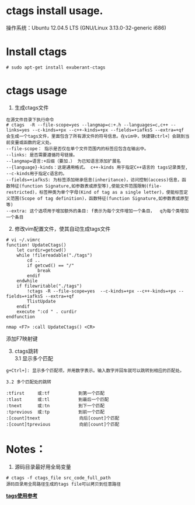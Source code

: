 <h1> ctags install usage. </h1>
操作系统：Ubuntu 12.04.5 LTS (GNU/Linux 3.13.0-32-generic i686)  

# Install ctags  

```
# sudo apt-get install exuberant-ctags
```

# ctags usage
1. 生成ctags文件
```
在源文件目录下执行命令
# ctags  -R --file-scope=yes --langmap=c:+.h --languages=c,c++ --links=yes --c-kinds=+px --c++-kinds=+px --fields=+iafksS --extra=+qf
会生成一个tags文件，里面包含了所有源文件的符号信息。在vim中，快捷键ctrl+］会跳到当前变量或函数的定义处。
--file-scope： 指示是否仅在单个文件范围内的标签应包含在输出中。
--links: 是否需要遵循符号链接。
--langmap=语言:+后缀（要加.） 为已知语言添加扩展名
--{language}-kinds：这是通用格式。 c++-kinds 用于指定C++语言的 tags记录类型, --c-kinds用于指定c语言的。  
--fields=+iafksS: 为标签添加继承信息(inheritance)，访问控制(access)信息，函数特征(function Signature,如参数表或原型等),使能文件范围限制(file-restricted)，标签种类为单个字母(Kind of tag as a single letter)，使能标签定义范围(Scope of tag definition)，函数特征(function Signature,如参数表或原型等)
--extra: 这个选项用于增加额外的条目: f表示为每个文件增加一个条目，  q为每个类增加一个条目
```

2. 修改vim配置文件，使其自动生成tags文件
```
# vi ~/.vimrc
function! UpdateCtags()
    let curdir=getcwd()
    while !filereadable("./tags")
        cd ..
        if getcwd() == "/"
            break
        endif
    endwhile
    if filewritable("./tags")
        !ctags -R --file-scope=yes  --c-kinds=+px --c++-kinds=+px --fields=+iafksS --extra=+qf
        TlistUpdate
    endif
    execute ":cd " . curdir
endfunction

nmap <F7> :call UpdateCtags() <CR>
```
添加F7映射键

3. ctags跳转  
    3.1 显示多个匹配
```
g+Ctrl+]: 显示多个匹配项，并用数字表示。输入数字并回车就可以跳转到相应的匹配处。
```
    3.2 多个匹配处的跳转
```
:tfirst     或:tf           到第一个匹配
:tlast      或:tl           到最后一个匹配
:tnext      或:tn           到下一个匹配
:tprevious  或:tp           到前一个匹配
:[count]tnext               向后[count]个匹配
:[count]tprevious           向前[count]个匹配
```

# Notes：
1. 源码目录最好用全局变量
```
# ctags -f ctags_file src_code_full_path
源码目录用全局路径生成的tags file可以拷贝到任意路径
```

**[tags使用参考](https://www.cnblogs.com/leino11121/archive/2011/04/23/2381915.html)**

